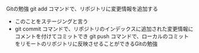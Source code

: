  Gitの勉強
 git add コマンドで、リポジトリに変更情報を追加する
  - このことをステージングと言う
- git commit コマンドで、リポジトリのインデックスに追加された変更情報にコメントを付けてコミットでき
git push コマンドで、ローカルのコミットをリモートのリポジトリに反映させることができるGitの勉強
